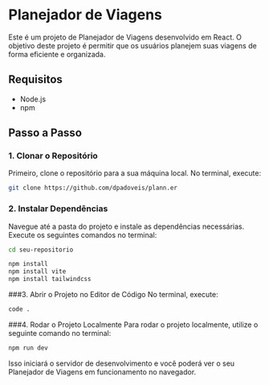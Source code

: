 # Planejador de Viagens

Este é um projeto de Planejador de Viagens desenvolvido em React. O objetivo deste projeto é permitir que os usuários planejem suas viagens de forma eficiente e organizada.

## Requisitos

- Node.js
- npm

## Passo a Passo

### 1. Clonar o Repositório

Primeiro, clone o repositório para a sua máquina local. No terminal, execute:

```sh
git clone https://github.com/dpadoveis/plann.er
```
### 2. Instalar Dependências
Navegue até a pasta do projeto e instale as dependências necessárias. Execute os seguintes comandos no terminal:

```sh
cd seu-repositorio
```

```sh
npm install
npm install vite
npm install tailwindcss
```

###3. Abrir o Projeto no Editor de Código
No terminal, execute:
```sh
code .
```
###4. Rodar o Projeto Localmente
Para rodar o projeto localmente, utilize o seguinte comando no terminal:
```sh
npm run dev
```
Isso iniciará o servidor de desenvolvimento e você poderá ver o seu Planejador de Viagens em funcionamento no navegador.
